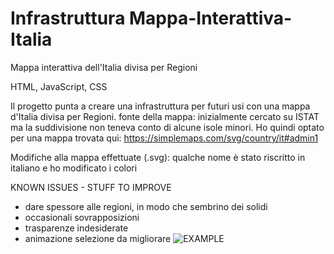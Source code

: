 # Infrastruttura Mappa-Interattiva-Italia
Mappa interattiva dell'Italia divisa per Regioni

HTML, JavaScript, CSS

Il progetto punta a creare una infrastruttura per futuri usi con una mappa d'Italia divisa per Regioni.
fonte della mappa: inizialmente cercato su ISTAT ma la suddivisione non teneva conto di alcune isole minori. Ho quindi optato per una mappa trovata qui: https://simplemaps.com/svg/country/it#admin1

Modifiche alla mappa effettuate (.svg): qualche nome è stato riscritto in italiano e ho modificato i colori


KNOWN ISSUES - STUFF TO IMPROVE

- dare spessore alle regioni, in modo che sembrino dei solidi
- occasionali sovrapposizioni
- trasparenze indesiderate
- animazione selezione da migliorare
![EXAMPLE](https://github.com/user-attachments/assets/140d16c8-0139-410b-bb15-3e1db3055d0e)
